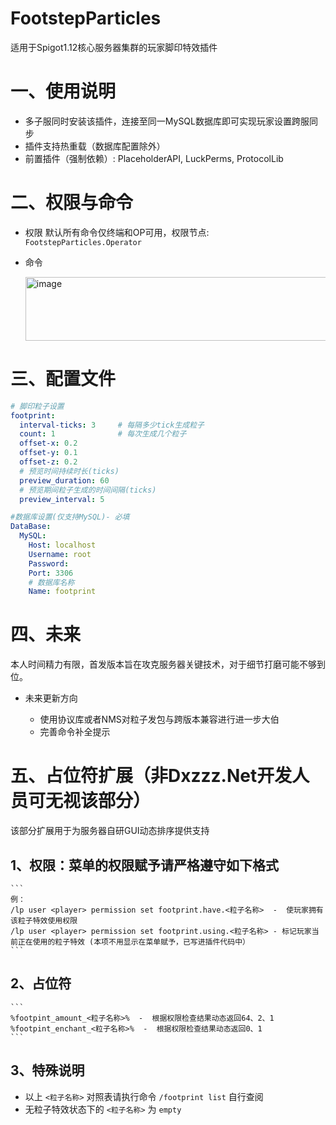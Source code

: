 # FootstepParticles
适用于Spigot1.12核心服务器集群的玩家脚印特效插件

# 一、使用说明 

- 多子服同时安装该插件，连接至同一MySQL数据库即可实现玩家设置跨服同步
- 插件支持热重载（数据库配置除外）
- 前置插件（强制依赖）: PlaceholderAPI, LuckPerms, ProtocolLib


# 二、权限与命令

- 权限
  默认所有命令仅终端和OP可用，权限节点: `FootstepParticles.Operator`

- 命令
  
  <img width="595" height="102" alt="image" src="https://github.com/user-attachments/assets/85dc1406-51bc-42ff-975c-b75fc2fc647e" />



# 三、配置文件
```yml
# 脚印粒子设置
footprint:
  interval-ticks: 3     # 每隔多少tick生成粒子
  count: 1              # 每次生成几个粒子
  offset-x: 0.2
  offset-y: 0.1
  offset-z: 0.2
  # 预览时间持续时长(ticks)
  preview_duration: 60
  # 预览期间粒子生成的时间间隔(ticks)
  preview_interval: 5

#数据库设置(仅支持MySQL)- 必填
DataBase:
  MySQL:
    Host: localhost
    Username: root
    Password:
    Port: 3306
    # 数据库名称
    Name: footprint
```

# 四、未来

本人时间精力有限，首发版本旨在攻克服务器关键技术，对于细节打磨可能不够到位。

- 未来更新方向

  - 使用协议库或者NMS对粒子发包与跨版本兼容进行进一步大伯
  - 完善命令补全提示
 
# 五、占位符扩展（非Dxzzz.Net开发人员可无视该部分）

该部分扩展用于为服务器自研GUI动态排序提供支持

##  1、权限：菜单的权限赋予请严格遵守如下格式
    ```
    例：
    /lp user <player> permission set footprint.have.<粒子名称>  -  使玩家拥有该粒子特效使用权限
    /lp user <player> permission set footprint.using.<粒子名称> - 标记玩家当前正在使用的粒子特效 (本项不用显示在菜单赋予，已写进插件代码中）
    ```

## 2、占位符
    ```
    %footpint_amount_<粒子名称>%  -  根据权限检查结果动态返回64、2、1
    %footpint_enchant_<粒子名称>%  -  根据权限检查结果动态返回0、1 
    ```
## 3、特殊说明

- 以上 ``<粒子名称>`` 对照表请执行命令 ``/footprint list`` 自行查阅
- 无粒子特效状态下的 ``<粒子名称>`` 为 ``empty``


